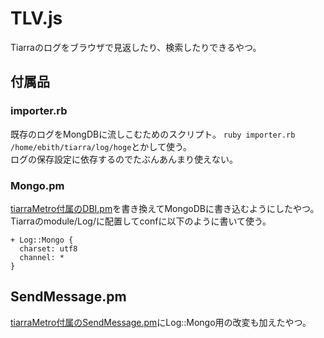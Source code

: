 # TLV.js
Tiarraのログをブラウザで見返したり、検索したりできるやつ。

## 付属品
### importer.rb
既存のログをMongDBに流しこむためのスクリプト。
`ruby importer.rb /home/ebith/tiarra/log/hoge`とかして使う。  
ログの保存設定に依存するのでたぶんあんまり使えない。

### Mongo.pm
[tiarraMetro付属のDBI.pm](https://github.com/tyoro/tiarraMetro/blob/master/misc/DBI.pm)を書き換えてMongoDBに書き込むようにしたやつ。  
Tiarraのmodule/Log/に配置してconfに以下のように書いて使う。
```
+ Log::Mongo {
  charset: utf8
  channel: *
}
```

## SendMessage.pm
[tiarraMetro付属のSendMessage.pm](https://github.com/tyoro/tiarraMetro/blob/master/misc/SendMessage.pm)にLog::Mongo用の改変も加えたやつ。
